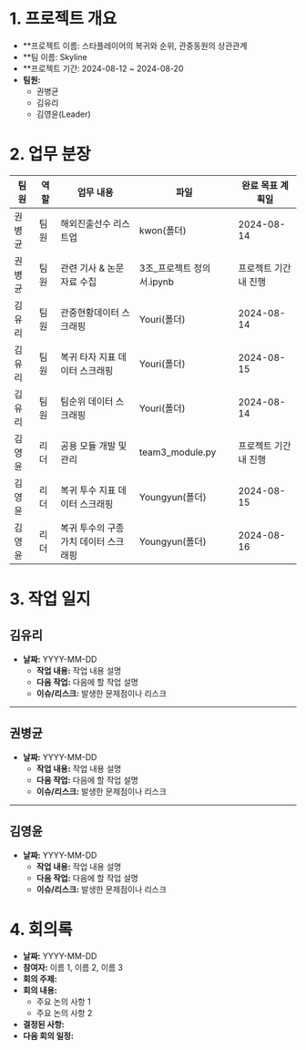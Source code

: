 # 1. 프로젝트 개요
- **프로젝트 이름: 스타플레이어의 복귀와 순위, 관중동원의 상관관계
- **팀 이름: Skyline
- **프로젝트 기간: 2024-08-12 ~ 2024-08-20
- **팀원:**
  - 권병균
  - 김유리
  - 김영윤(Leader)

# 2. 업무 분장

| 팀원 | 역할 | 업무 내용 | 파일 | 완료 목표 계획일 |
| ---- | ---- | --------- | ---- |----------- |
| 권병균 | 팀원 | 해외진출선수 리스트업 | kwon(폴더) | 2024-08-14 |
| 권병균 | 팀원 | 관련 기사 & 논문 자료 수집 | 3조_프로젝트 정의서.ipynb | 프로젝트 기간 내 진행 |
| 김유리 | 팀원 | 관중현황데이터 스크래핑 | Youri(폴더) | 2024-08-14 |
| 김유리 | 팀원 | 복귀 타자 지표 데이터 스크래핑 | Youri(폴더) | 2024-08-15 |
| 김유리 | 팀원 | 팀순위 데이터 스크래핑 | Youri(폴더) | 2024-08-14 |
| 김영윤 | 리더 | 공용 모듈 개발 및 관리 | team3_module.py | 프로젝트 기간 내 진행 |
| 김영윤 | 리더 | 복귀 투수 지표 데이터 스크래핑 | Youngyun(폴더) | 2024-08-15 |
| 김영윤 | 리더 | 복귀 투수의 구종가치 데이터 스크래핑 | Youngyun(폴더) | 2024-08-16 |

# 3. 작업 일지

## 김유리

- **날짜:** YYYY-MM-DD
  - **작업 내용:** 작업 내용 설명
  - **다음 작업:** 다음에 할 작업 설명
  - **이슈/리스크:** 발생한 문제점이나 리스크

---

## 권병균

- **날짜:** YYYY-MM-DD
  - **작업 내용:** 작업 내용 설명
  - **다음 작업:** 다음에 할 작업 설명
  - **이슈/리스크:** 발생한 문제점이나 리스크

---

## 김영윤

- **날짜:** YYYY-MM-DD
  - **작업 내용:** 작업 내용 설명
  - **다음 작업:** 다음에 할 작업 설명
  - **이슈/리스크:** 발생한 문제점이나 리스크


# 4. 회의록
- **날짜:** YYYY-MM-DD
- **참여자:** 이름 1, 이름 2, 이름 3
- **회의 주제:** 
- **회의 내용:**
  - 주요 논의 사항 1
  - 주요 논의 사항 2
- **결정된 사항:** 
- **다음 회의 일정:** 
